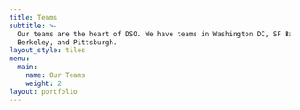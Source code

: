 ```yaml
---
title: Teams
subtitle: >-
  Our teams are the heart of DSO. We have teams in Washington DC, SF Bay Area,
  Berkeley, and Pittsburgh. 
layout_style: tiles
menu:
  main:
    name: Our Teams
    weight: 2
layout: portfolio
---
```


